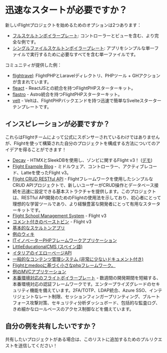 # 迅速なスタートが必要ですか？

新しいFlightプロジェクトを始めるためのオプションは2つあります：

- [フルスケルトンボイラープレート](https://github.com/flightphp/skeleton): コントローラーとビューを含む、より完全な例です。
- [シングルファイルスケルトンボイラープレート](https://github.com/flightphp/skeleton-simple): アプリをシンプルな単一ファイルで実行するために必要なすべてを含む単一ファイルです。

コミュニティが提供した例：

- [flightravel](https://github.com/fadrian06-templates/flighravel): FlightPHPとLaravelディレクトリ、PHPツール + GHアクションが含まれています。
- [fleact](https://github.com/flightphp/fleact) - ReactJSとの統合を持つFlightPHPスターターキット。
- [flastro](https://github.com/flightphp/flastro) - Astro統合を持つFlightPHPスターターキット。
- [velt](https://github.com/flightphp/velt) - Veltは、FlightPHPバックエンドを持つ迅速で簡単なSvelteスターターテンプレートです。

## インスピレーションが必要ですか？

これらはFlightチームによって公式にスポンサーされているわけではありませんが、Flightを使って構築された自分のプロジェクトを構成する方法についてのアイデアを得ることができます！

- [Decay](https://github.com/boxybird/decay) - HTMXとSleekDBを使用し、ゾンビに関するFlight v3！ ([デモ](https://decay.andrewrhyand.com))
- [Flight Example Blog](https://github.com/n0nag0n/flightphp-blog) - ミドルウェア、コントローラー、アクティブレコード、Latteを使ったFlight v3。
- [Flight CRUD RESTful API](https://github.com/soheilkhaledabdi/php-crud-api-flight) - Flightフレームワークを使用したシンプルなCRUD APIプロジェクトで、新しいユーザーがCRUD操作とデータベース接続を迅速に設定できる基本ストラクチャを提供します。このプロジェクトは、RESTful API開発のためのFlightの使用法を示しており、初心者にとって理想的な学習ツールであり、より経験豊富な開発者にとって有用なスターターキットです。
- [Flight School Management System](https://github.com/krmu/FlightPHP_School) - Flight v3
- [コメント付きのペーストビン](https://github.com/n0nag0n/commie2) - Flight v3
- [基本的なスケルトンアプリ](https://github.com/markhughes/flight-skeleton)
- [例のウィキ](https://github.com/Skayo/FlightWiki)
- [ITイノベーターPHPフレームワークアプリケーション](https://github.com/itinnovator/myphp-app)
- [LittleEducationalCMS (スペイン語)](https://github.com/casgin/LittleEducationalCMS)
- [イタリアのイエローページAPI](https://github.com/chiccomagnus/PGAPI)
- [一般的なコンテンツ管理システム (非常に少ないドキュメント付き)](https://github.com/recepuncu/cms)
- [Flightとmedooに基づく小さなphpフレームワーク。](https://github.com/ycrao/tinyme)
- [例のMVCアプリケーション](https://github.com/paddypei/Flight-MVC)
- [本番環境対応のフライトボイラープレート](https://github.com/madcoda9000/SecStore) - 数週間の開発期間を短縮する、本番環境対応の認証フレームワークです。エンタープライズグレードのセキュリティ機能を備えています。2FA/TOTP、LDAP統合、Azure SSO、インテリジェントなレート制限、セッションフィンガープリンティング、ブルートフォース攻撃対策、セキュリティ分析ダッシュボード、包括的な監査ログ、きめ細かなロールベースのアクセス制御などを備えています。

## 自分の例を共有したいですか？

共有したいプロジェクトがある場合は、このリストに追加するためのプルリクエストを送信してください！